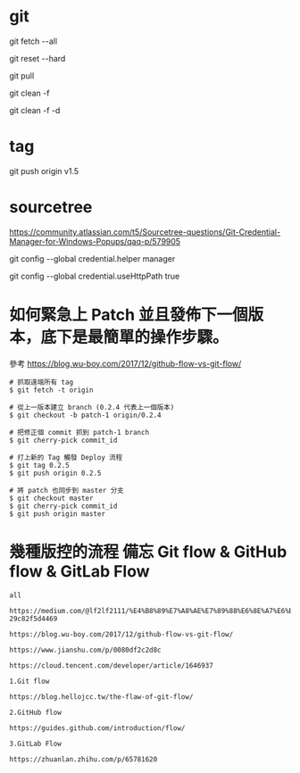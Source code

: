 # git

git fetch --all

git reset --hard

git pull


git clean -f

git clean -f -d

# tag
git push origin v1.5



# sourcetree
https://community.atlassian.com/t5/Sourcetree-questions/Git-Credential-Manager-for-Windows-Popups/qaq-p/579905

git config --global credential.helper manager

git config --global credential.useHttpPath true




# 如何緊急上 Patch 並且發佈下一個版本，底下是最簡單的操作步驟。
參考 https://blog.wu-boy.com/2017/12/github-flow-vs-git-flow/

    # 抓取遠端所有 tag
    $ git fetch -t origin

    # 從上一版本建立 branch (0.2.4 代表上一個版本)
    $ git checkout -b patch-1 origin/0.2.4

    # 把修正個 commit 抓到 patch-1 branch
    $ git cherry-pick commit_id

    # 打上新的 Tag 觸發 Deploy 流程
    $ git tag 0.2.5
    $ git push origin 0.2.5

    # 將 patch 也同步到 master 分支
    $ git checkout master
    $ git cherry-pick commit_id
    $ git push origin master





# 幾種版控的流程 備忘 Git flow & GitHub flow & GitLab Flow

    all

    https://medium.com/@lf2lf2111/%E4%B8%89%E7%A8%AE%E7%89%88%E6%8E%A7%E6%B5%81%E7%A8%8B-29c82f5d4469

    https://blog.wu-boy.com/2017/12/github-flow-vs-git-flow/

    https://www.jianshu.com/p/0080df2c2d8c

    https://cloud.tencent.com/developer/article/1646937

    1.Git flow

    https://blog.hellojcc.tw/the-flaw-of-git-flow/

    2.GitHub flow

    https://guides.github.com/introduction/flow/

    3.GitLab Flow

    https://zhuanlan.zhihu.com/p/65781620
